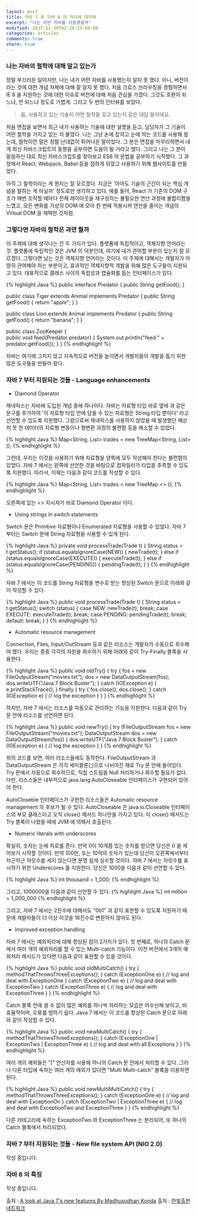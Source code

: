 ```yaml
---
layout: post
title: 자바 7 와 자바 8 의 차이에 대하여
excerpt: "나는 어떤 자바를 사용했을까"
modified: 2017-11-30T02:28:25-04:00
categories: articles
comments: true
share: true
---
```


### 나는 자바의 철학에 대해 알고 있는가

정말 부끄러운 일이지만, 나는 내가 어떤 자바를 사용했는지 알지 못 했다. 아니, 버전이라는 것에 대한 개념 자체에 대해 잘 알지 못 했다. 처음 크로스 브라우징을 경험하면서 IE 8 을 지원하는 것에 대한 이슈로 버전에 대해 처음 관심을 가졌다. 그것도 호환이 되느냐, 안 되느냐 정도로 가볍게. 그리고 두 번의 인터뷰를 보았다.

> 음, 사용하고 있는 기술이 어떤 철학을 갖고 있는지 같은 대답 말이에요.

처음 면접을 보면서 최근 내가 사용하는 기술에 대한 설명을 듣고, 담당자가 그 기술이 어떤 철학을 가지고 있는 지 물었다. 나는 그냥 손에 잡히고 눈에 띄는 코드를 사용해 왔는데, 철학이란 말은 정말 난데없이 튀어나온 말이었다. 그 분은 면접을 마무리하면서 내게 최신 자바스크립트의 동향을 공부하면 도움이 될 거라고 했다. 그리고 나는 그 분이 말씀하신 대로 최신 자바스크립트를 찾아보고 ES6 의 문법을 공부하기 시작했다. 그 과정에서 React, Webpack, Babel 등을 접하게 되었고 사용하기 위해 웹사이트를 만들었다.

아직 그 철학이라는 게 뭔지는 잘 모르겠다. 지금은 '아마도 기술의 근간이 되는 핵심 개념을 말하는 게 아닐까' 정도로만 생각하고 있다. 예를 들어, React 가 기존의 DOM 구조가 매번 조작할 때마다 전체 레이아웃을 재구성하는 불필요한 연산 과정에 불합리함을 느꼈고, 모든 변화를 가상의 DOM 에 모아 한 번에 적용시켜 연산을 줄이는 개념의 Virtual DOM 을 채택한 것처럼.

### 그렇다면 자바의 철학은 과연 뭘까

이 주제에 대해 생각나는 건 두 가지가 있다. 플랫폼에 독립적이고, 객체지향 언어라는 것. 플랫폼에 독립적인 것은 JVM 의 덕분인데, 여기에 내가 관여할 부분이 있는지 잘 모르겠다. 그렇다면 남는 것은 객체지향 언어라는 것이다. 이 주제에 대해서는 개발자가 마땅히 관여해야 하는 부분이고, 효과적인 객체지향적 개발을 위해 많은 도구들이 지원되고 있다. 대표적으로 클래스 사이의 독립성과 캡슐화를 돕는 인터페이스가 있다.

{% highlight Java %}
  public interface Predator {
      public String getFood();
  }

  public class Tiger extends Animal implements Predator {
    public String getFood() {
        return "apple";
    }
  }

  public class Lion extends Animal implements Predator {
    public String getFood() {
        return "banana";
    }
  }

  public class ZooKeeper {    
    public void feed(Predator predator) {
        System.out.println("feed " + predator.getFood());
    }
  }
{% endhighlight %}

자바는 여기에 그치지 않고 지속적으로 버전을 높이면서 개발자들의 개발을 돕기 위한 많은 도구들을 만들어 왔다.

### 자바 7 부터 지원되는 것들 - Language enhancements

* Diamond Operator

제네릭스는 자바에 도입된 개념 중에 하나이다. 자바는 자료형 타입 바로 옆에 <String> 과 같은 문구를 추가하여 '이 자료형 타입 안에 담을 수 있는 자료형은 String 타입 뿐이다' 라고 선언할 수 있도록 지원했다. 그럼으로써 제네릭스를 사용하지 않았을 때 발생했던 예상치 못 한 데이터의 자료형 변동이나 형변환 과정의 불편함 등을 해소할 수 있었다.

{% highlight Java %}
  Map<String, List<Trade>> trades = new TreeMap<String, List<Trade>> ();
{% endhighlight %}

그런데, 우리는 이것을 사용하기 위해 자료형을 양쪽에 모두 작성해야 한다는 불편함이 있었다. 자바 7 에서는 왼쪽에 선언한 것을 바탕으로 컴파일러가 타입을 추측할 수 있도록 지원했다. 따라서, 이제는 다음과 같이 코드를 작성할 수 있다.

{% highlight Java %}
  Map<String, List<Trade>> trades = new TreeMap <> ();
{% endhighlight %}

오른쪽에 있는 <> 지시자가 바로 Diamond Operator 이다.

* Using strings in switch statements

Switch 문은 Primitive 자료형이나 Enumerated 자료형을 사용할 수 있었다. 자바 7 부터는 Switch 문에 String 자료형을 사용할 수 있게 된다.

{% highlight Java %}
  private void processTrade(Trade t) {
    String status = t.getStatus();
    if (status.equalsIgnoreCase(NEW)) {
      newTrade(t);
    } else if (status.equalsIgnoreCase(EXECUTE)) {
      executeTrade(t);
    } else if (status.equalsIgnoreCase(PENDING)) {
      pendingTrade(t);
    }
  }
{% endhighlight %}

자바 7 에서는 이 코드를 String 자료형을 변수로 받는 향상된 Switch 문으로 아래와 같이 작성할 수 있다.

{% highlight Java %}
  public void processTrade(Trade t) {
    String status = t.getStatus();
    switch (status) {
      case NEW:
    newTrade(t);
    break;
      case EXECUTE:
    executeTrade(t);
    break;
      case PENDING:
    pendingTrade(t);
    break;
      default:
    break;
    }
  }
{% endhighlight %}

* Automatic resource management

Connection, Files, Input/OutStream 등과 같은 리소스는 개발자가 수동으로 회수해야 했다. 우리는 종종 각각의 자원을 회수하기 위해 아래와 같이 Try-Finally 블록을 사용한다.

{% highlight Java %}
  public void oldTry() {
    try {
      fos = new FileOutputStream("movies.txt");
      dos = new DataOutputStream(fos);
      dos.writeUTF("Java 7 Block Buster");
    } catch (IOException e) {
      e.printStackTrace();
    } finally {
      try {
    fos.close();
    dos.close();
      } catch (IOException e) {
    // log the exception
      }
    }
  }
{% endhighlight %}

하지만, 자바 7 에서는 리소스를 자동으로 관리하는 기능을 지원한다. 다음과 같이 Try 문 안에 리소스를 선언하면 된다.

{% highlight Java %}
  public void newTry() {
    try (FileOutputStream fos = new FileOutputStream("movies.txt");
    DataOutputStream dos = new DataOutputStream(fos)) {
      dos.writeUTF("Java 7 Block Buster");
    } catch (IOException e) {
      // log the exception
    }
  }
{% endhighlight %}

위의 코드를 보면, 여러 리소스들에도 동작한다. FileOutputStream 과 DataOutputStream 은 각각 세미콜론(;)으로 나뉘어진 채로 Try 문 안에 들어있다. Try 문에서 자동으로 회수하므로, 직접 스트림을 Null 처리하거나 회수할 필요가 없다. 다만, 리소스들은 내부적으로 java.lang.AutoCloseable 인터페이스가 구현되어 있어야 한다.

AutoCloseble 인터페이스가 구현한 리소스들은 Automatic resource management 의 후보가 될 수 있다. AutoCloseable 은 java.io.Closeable 인터페이스의 부모 클래스이고 오직 close() 메서드 하나만을 가지고 있다. 이 close() 메서드는 Try 블록이 나왔을 때에 JVM 에 의해서 호출된다.

* Numeric literals with underscores

확실히, 숫자는 눈에 피로를 준다. 만약 0이 10개쯤 있는 숫자를 받으면 당신은 0 을 세어보기 시작할 것이다. 만약 100만, 또는 10억의 숫자가 있는데 당신이 오른쪽에서부터 차근차근 자릿수를 세지 않는다면 분명 쉽게 실수할 것이다. 자바 7 에서는 자릿수를 표시하기 위한 Underscores 를 지원한다. 당신은 1000을 다음과 같이 선언할 수 있다.

{% highlight Java %}
  int thousand =  1_000;
{% endhighlight %}

그리고, 1000000을 다음과 같이 선언할 수 있다.
{% highlight Java %}
  int million  =  1_000_000
{% endhighlight %}

그리고, 자바 7 에서는 2진수에 대해서도 "0b1" 과 같이 표현할 수 있도록 지원하기 때문에 개발자들이 더 이상 이것을 16진수로 변환하지 않아도 된다.

* Improved exception handling

자바 7 에서는 예외처리에 대해 향상된 점이 2가지가 있다. 첫 번째로, 하나의 Catch 문에서 여러 개의 예외처리를 할 수 있는 Multi-catch 기능이다. 이전 버전에서 3개의 예외처리 메서드가 있다면 다음과 같이 표현할 수 있을 것이다.

{% highlight Java %}
  public void oldMultiCatch() {
    try {
      methodThatThrowsThreeExceptions();
    } catch (ExceptionOne e) {
      // log and deal with ExceptionOne
    } catch (ExceptionTwo e) {
      // log and deal with ExceptionTwo
    } catch (ExceptionThree e) {
      // log and deal with ExceptionThree
    }
  }
{% endhighlight %}

Catch 블록 안에 셀 수 없이 많은 예외를 하나씩 처리하는 모습은 어수선해 보이고, 비효율적이며, 오류를 범하기 쉽다. Java 7 에서는 이 코드를 향상된 Catch 문으로 아래와 같이 작성할 수 있다.

{% highlight Java %}
  public void newMultiCatch() {
    try {
      methodThatThrowsThreeExceptions();
    } catch (ExceptionOne | ExceptionTwo | ExceptionThree e) {
      // log and deal with all Exceptions
    }
  }
{% endhighlight %}

여러 개의 예외들은 "|" 연산자를 사용해 하나의 Catch 문 안에서 처리할 수 있다. 그러나 다른 타입에 속하는 여러 개의 예외가 있다면 "Multi Multi-catch" 블록을 이용하면 된다.

{% highlight Java %}
  public void newMultiMultiCatch() {
    try {
      methodThatThrowsThreeExceptions();
    } catch (ExceptionOne e) {
      // log and deal with ExceptionOn
    } catch (ExceptionTwo | ExceptionThree e) {
      // log and deal with ExceptionTwo and ExceptionThree
    }
  }
{% endhighlight %}

다른 카테고리에 속하는 ExceptionTwo 와 ExceptionThree 는 분리되어, 또 하나의 Catch 블록에서 처리되었다.

### 자바 7 부터 지원되는 것들 - New file system API (NIO 2.0)

작성 중입니다.

### 자바 8 의 특징

작성 중입니다.

출처 : [A look at Java 7's new features By Madhusudhan Konda](https://www.oreilly.com/learning/java7-features)
출처 : [한빛출판네트워크](http://www.hanbit.co.kr/network/category/category_view.html?cms_code=CMS9451408435)
